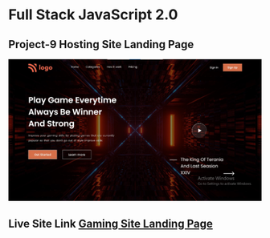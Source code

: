 # **Full Stack JavaScript 2.0**
## Project-9 **Hosting Site Landing Page**
![Output Image](./output.jpg)
## Live Site Link [Gaming Site Landing Page](https://gaming-ranveer.netlify.app/)